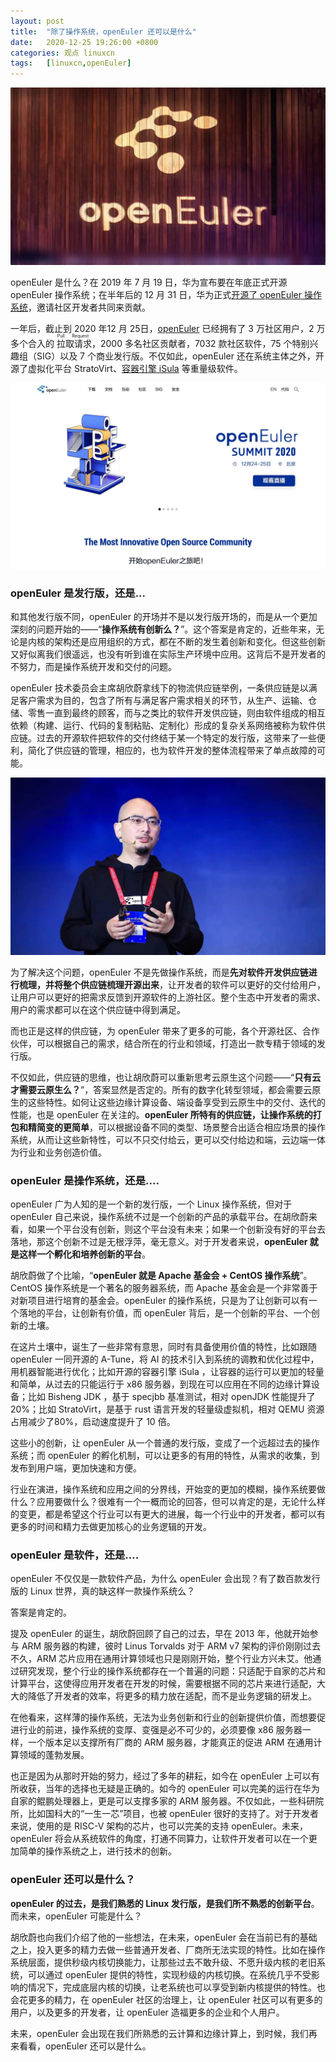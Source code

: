 ```yaml
---
layout: post
title:	"除了操作系统，openEuler 还可以是什么"
date:	2020-12-25 19:26:00 +0800 
categories:	观点 linuxcn 
tags:	[linuxcn,openEuler]
---
```



![](/Asserts/Images/album/202012/25/192009frxqrnvxi9yr7q4y.jpg)


openEuler 是什么？在 2019 年 7 月 19 日，华为宣布要在年底正式开源 openEuler 操作系统；在半年后的 12 月 31 日，华为正式[开源了 openEuler 操作系统](/article-11787-1.html)，邀请社区开发者共同来贡献。


一年后，截止到 2020 年12 月 25日，[openEuler](https://openeuler.org/) 已经拥有了 3 万社区用户，2 万多个合入的<ruby> 拉取请求 <rp>  （ </rp> <rt>  Pull Request </rt> <rp>  ） </rp></ruby>，2000 多名社区贡献者，7032 款社区软件，75 个特别兴趣组（SIG）以及 7 个商业发行版。不仅如此，openEuler 还在系统主体之外，开源了虚拟化平台 StratoVirt、[容器引擎 iSula](/article-12789-1.html) 等重量级软件。


![](/Asserts/Images/album/202012/25/201614jhuhnb1n0w671mmk.jpg)


### openEuler 是发行版，还是...


和其他发行版不同，openEuler 的开场并不是以发行版开场的，而是从一个更加深刻的问题开始的——“**操作系统有创新么？**”。这个答案是肯定的，近些年来，无论是内核的架构还是应用组织的方式，都在不断的发生着创新和变化。但这些创新又好似离我们很遥远，也没有听到谁在实际生产环境中应用。这背后不是开发者的不努力，而是操作系统开发和交付的问题。


openEuler 技术委员会主席胡欣蔚拿线下的物流供应链举例，一条供应链是以满足客户需求为目的，包含了所有与满足客户需求相关的环节，从生产、运输、仓储、零售一直到最终的顾客，而与之类比的软件开发供应链，则由软件组成的相互依赖（构建、运行、代码的复制粘贴、定制化）形成的复杂关系网络被称为软件供应链。过去的开源软件把软件的交付终结于某一个特定的发行版，这带来了一些便利，简化了供应链的管理，相应的，也为软件开发的整体流程带来了单点故障的可能。


![openEuler 技术委员会主席胡欣蔚](/Asserts/Images/album/202012/25/192159r81l6lmmmrlm564y.jpg)


为了解决这个问题，openEuler 不是先做操作系统，而是**先对软件开发供应链进行梳理，并将整个供应链梳理开源出来**，让开发者的软件可以更好的交付给用户，让用户可以更好的把需求反馈到开源软件的上游社区。整个生态中开发者的需求、用户的需求都可以在这个供应链中得到满足。


而也正是这样的供应链，为 openEuler 带来了更多的可能，各个开源社区、合作伙伴，可以根据自己的需求，结合所在的行业和领域，打造出一款专精于领域的发行版。


不仅如此，供应链的思维，也让胡欣蔚可以重新思考云原生这个问题——“**只有云才需要云原生么？**”，答案显然是否定的。所有的数字化转型领域，都会需要云原生的这些特性。如何让这些边缘计算设备、端设备享受到云原生中的交付、迭代的性能，也是 openEuler 在关注的。**openEuler 所特有的供应链，让操作系统的打包和精简变的更简单**，可以根据设备不同的类型、场景整合出适合相应场景的操作系统，从而让这些新特性，可以不只交付给云，更可以交付给边和端，云边端一体为行业和业务创造价值。


### openEuler 是操作系统，还是....


openEuler 广为人知的是一个新的发行版，一个 Linux 操作系统，但对于 openEuler 自己来说，操作系统不过是一个创新的产品的承载平台。在胡欣蔚来看，如果一个平台没有创新，则这个平台没有未来；如果一个创新没有好的平台去落地，那这个创新不过是无根浮萍，毫无意义。对于开发者来说，**openEuler 就是这样一个孵化和培养创新的平台**。


胡欣蔚做了个比喻，“**openEuler 就是 Apache 基金会 + CentOS 操作系统**”。 CentOS 操作系统是一个著名的服务器系统，而 Apache 基金会是一个非常善于对新项目进行培育的基金会。openEuler 的操作系统，只是为了让创新可以有一个落地的平台，让创新有价值，而 openEuler 背后，是一个创新的平台、一个创新的土壤。


在这片土壤中，诞生了一些非常有意思，同时有具备使用价值的特性，比如跟随 openEuler 一同开源的 A-Tune，将 AI 的技术引入到系统的调教和优化过程中，用机器智能进行优化；比如开源的容器引擎 iSula ，让容器的运行可以更加的轻量和简单，从过去的只能运行于 x86 服务器，到现在可以应用在不同的边缘计算设备；比如 Bisheng JDK ，基于 specjbb 基准测试，相对 openJDK 性能提升了 20%；比如 StratoVirt，是基于 rust 语言开发的轻量级虚拟机，相对 QEMU 资源占用减少了80%，启动速度提升了 10 倍。


这些小的创新，让 openEuler 从一个普通的发行版，变成了一个远超过去的操作系统；而 openEuler 的孵化机制，可以让更多的有用的特性，从需求的收集，到发布到用户端，更加快速和方便。


行业在演进，操作系统和应用之间的分界线，开始变的更加的模糊，操作系统要做什么？应用要做什么？很难有一个一概而论的回答，但可以肯定的是，无论什么样的变更，都是希望这个行业可以有更大的进展，每一个行业中的开发者，都可以有更多的时间和精力去做更加核心的业务逻辑的开发。


### openEuler 是软件，还是....


openEuler 不仅仅是一款软件产品，为什么 openEuler 会出现？有了数百款发行版的 Linux 世界，真的缺这样一款操作系统么？


答案是肯定的。


提及 openEuler 的诞生，胡欣蔚回顾了自己的过去，早在 2013 年，他就开始参与 ARM 服务器的构建，彼时 Linus Torvalds 对于 ARM v7 架构的评价刚刚过去不久，ARM 芯片应用在通用计算领域也只是刚刚开始，整个行业方兴未艾。他通过研究发现，整个行业的操作系统都存在一个普遍的问题：只适配于自家的芯片和计算平台，这使得应用开发者在开发的时候，需要根据不同的芯片来进行适配，大大的降低了开发者的效率，将更多的精力放在适配，而不是业务逻辑的研发上。


在他看来，这样薄的操作系统，无法为业务创新和行业的创新提供价值，而想要促进行业的前进，操作系统的变厚、变强是必不可少的，必须要像 x86 服务器一样，一个版本足以支撑所有厂商的 ARM 服务器，才能真正的促进 ARM 在通用计算领域的蓬勃发展。


也正是因为从那时开始的努力，经过了多年的耕耘，如今在 openEuler 上可以有所收获，当年的选择也无疑是正确的。如今的 openEuler 可以完美的运行在华为自家的鲲鹏处理器上，更是可以支撑多家的 ARM 服务器。不仅如此，一些科研院所，比如国科大的“一生一芯”项目，也被 openEuler 很好的支持了。对于开发者来说，使用的是 RISC-V 架构的芯片，也可以完美的支持 openEuler。未来，openEuler 将会从系统软件的角度，打通不同算力，让软件开发者可以在一个更加简单的操作系统之上，进行技术的创新。


### openEuler 还可以是什么？


**openEuler 的过去，是我们熟悉的 Linux 发行版，是我们所不熟悉的创新平台**。而未来，openEuler 可能是什么？


胡欣蔚也向我们介绍了他的一些想法，在未来，openEuler 会在当前已有的基础之上，投入更多的精力去做一些普通开发者、厂商所无法实现的特性。比如在操作系统层面，提供秒级内核切换能力，让那些过去不敢升级、不愿升级内核的老旧系统，可以通过 openEuler 提供的特性，实现秒级的内核切换。在系统几乎不受影响的情况下，完成底层内核的切换，让老系统也可以享受到新内核提供的特性。也会花更多的精力，在 openEuler 社区的治理上，让 openEuler 社区可以有更多的用户，以及更多的开发者，让 openEuler 造福更多的企业和个人用户。


未来，openEuler 会出现在我们所熟悉的云计算和边缘计算上，到时候，我们再来看看，openEuler 还可以是什么。
